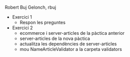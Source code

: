 Robert Buj Gelonch, rbuj
- Exercici 1
  - Respon les preguntes
- Exercici 2
  - ecommerce i server-articles de la pàctica anterior
  - server-articles de la nova pàctica
  - actualitza les dependències de server-articles
  - mou NameArticleValidator a la carpeta validators
